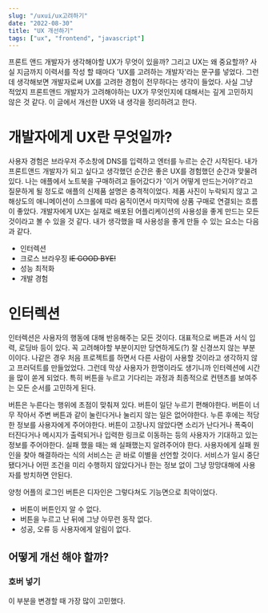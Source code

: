 ```yaml
---
slug: "/uxui/ux고려하기"
date: "2022-08-30"
title: "UX 개선하기"
tags: ["ux", "frontend", "javascript"]
---
```


프론트 앤드 개발자가 생각해야할 UX가 무엇이 있을까? 그리고 UX는 왜 중요할까? 사실 지금까지 이력서를 작성 할 때마다 'UX를 고려하는 개발자'라는 문구를 넣었다. 그런데 생각해보면 개발자로써 UX를 고려한 경험이 전무하다는 생각이 들었다. 사실 그냥 적었지 프론트앤드 개발자가 고려해야하는 UX가 무엇인지에 대해서는 깊게 고민하지 않은 것 같다. 이 글에서 개선한 UX와 내 생각을 정리하려고 한다.

# 개발자에게 UX란 무엇일까?

사용자 경험은 브라우저 주소창에 DNS를 입력하고 엔터를 누르는 순간 시작된다. 내가 프론트앤드 개발자가 되고 싶다고 생각했던 순간은 좋은 UX를 경험했던 순간과 맞물려있다. 나는 애플에서 노트북을 구매하려고 들어갔다가 '이거 어떻게 만드는거야?'라고 질문하게 될 정도로 애플의 신제품 설명은 충격적이었다. 제품 사진이 누락되지 않고 고해상도의 애니메이션이 스크롤에 따라 움직이면서 마지막에 상품 구매로 연결되는 흐름이 좋았다. 개발자에게 UX는 실재로 배포된 어플리케이션의 사용성을 좋게 만드는 모든 것이라고 볼 수 있을 것 같다. 내가 생각했을 때 사용성을 좋게 만들 수 있는 요소는 다음과 같다.

- 인터렉션
- 크로스 브라우징 ~~IE GOOD BYE!~~
- 성능 최적화
- 개발 경험

# 인터렉션

인터렉션은 사용자의 행동에 대해 반응해주는 모든 것이다. 대표적으로 버튼과 서식 입력, 로딩바 등이 있다. 꼭 고려해야할 부분이지만 당연하게도(?) 잘 신경쓰지 않는 부분이이다. 나같은 경우 처음 프로젝트를 하면서 다른 사람이 사용할 것이라고 생각하지 않고 프러덕트를 만들었었다. 그런데 막상 사용자가 한명이라도 생기니까 인터렉션에 시간을 많이 쏟게 되었다. 특히 버튼을 누르고 기다리는 과정과 최종적으로 컨텐츠를 보여주는 모든 순서를 고민하게 된다.

버튼은 누른다는 행위에 초점이 맞춰져 있다. 버튼이 일단 누르기 편해야한다. 버튼이 너무 작아서 주변 버튼과 같이 눌린다거나 눌리지 않는 일은 없어야한다. 누른 후에는 적당한 정보를 사용자에게 주어야한다. 버튼이 고장나지 않았다면 소리가 난다거나 폭죽이 터진다거나 메시지가 출력되거나 입력한 링크로 이동하는 등의 사용자가 기대하고 있는 정보를 주어야한다. 실패 했을 때는 왜 실패했는지 알려주어야 한다. 사용자에게 실패 원인을 찾아 해결하라는 식의 서비스는 곧 바로 이별을 선언할 것이다. 서비스가 일시 중단됐다거나 어떤 조건을 미리 수행하지 않았다거나 한는 정보 없이 그냥 망망대해에 사용자를 방치하면 안된다.

양청 어플의 로그인 버튼은 디자인은 그렇다쳐도 기능면으로 최악이었다.

- 버튼이 버튼인지 알 수 없다.
- 버튼을 누르고 난 뒤에 그냥 아무런 동작 없다.
- 성공, 오류 등 사용자에게 알림이 없다.

## 어떻게 개선 해야 할까?

### 호버 넣기

이 부분을 변경할 때 가장 많이 고민했다.
